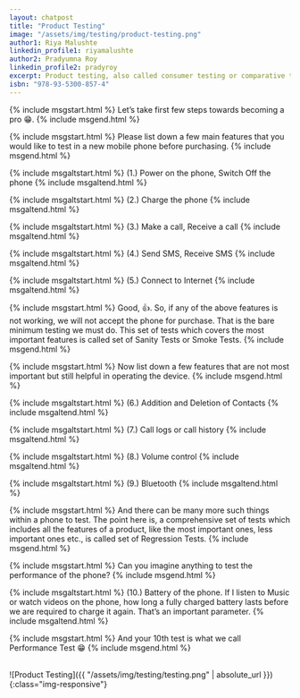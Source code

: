 ```yaml
---
layout: chatpost
title: "Product Testing"
image: "/assets/img/testing/product-testing.png"
author1: Riya Malushte
linkedin_profile1: riyamalushte
author2: Pradyumna Roy
linkedin_profile2: pradyroy
excerpt: Product testing, also called consumer testing or comparative testing, is a process of measuring the properties or performance of products.
isbn: "978-93-5300-857-4"
---
```


{% include msgstart.html %} 
Let’s take first few steps towards becoming a pro 😁.
{% include msgend.html %} 

{% include msgstart.html %} 
Please list down a few main features that you would like to test in a new mobile phone before purchasing.
{% include msgend.html %} 

{% include msgaltstart.html %} 
(1.) Power on the phone, Switch Off the phone
{% include msgaltend.html %} 

{% include msgaltstart.html %} 
(2.) Charge the phone
{% include msgaltend.html %} 

{% include msgaltstart.html %} 
(3.) Make a call, Receive a call
{% include msgaltend.html %} 

{% include msgaltstart.html %} 
(4.) Send SMS, Receive SMS
{% include msgaltend.html %} 

{% include msgaltstart.html %} 
(5.) Connect to Internet
{% include msgaltend.html %} 

{% include msgstart.html %} 
Good, 👍. So, if any of the above features is not working, we will not accept the phone for purchase. That is the bare minimum testing we must do. This set of tests which covers the most important features is called set of Sanity Tests or Smoke Tests.
{% include msgend.html %} 

{% include msgstart.html %} 
Now list down a few features that are not most important but still helpful in operating the device.
{% include msgend.html %} 

{% include msgaltstart.html %} 
(6.) Addition and Deletion of Contacts
{% include msgaltend.html %} 

{% include msgaltstart.html %} 
(7.) Call logs or call history
{% include msgaltend.html %} 

{% include msgaltstart.html %} 
(8.) Volume control
{% include msgaltend.html %} 

{% include msgaltstart.html %} 
(9.) Bluetooth
{% include msgaltend.html %} 

{% include msgstart.html %} 
And there can be many more such things within a phone to test. The point here is, a comprehensive set of tests which includes all the features of a product, like the most important ones, less important ones etc., is called set of Regression Tests.
{% include msgend.html %} 

{% include msgstart.html %} 
Can you imagine anything to test the performance of the phone?
{% include msgend.html %} 

{% include msgaltstart.html %} 
(10.) Battery of the phone. If I listen to Music or watch videos on the phone, how long a fully charged battery lasts before we are required to charge it again. That’s an important parameter.
{% include msgaltend.html %} 

{% include msgstart.html %} 
And your 10th test is what we call Performance Test 😁
{% include msgend.html %} 

<br>
![Product Testing]({{ "/assets/img/testing/testing.png" | absolute_url }}){:class="img-responsive"}













